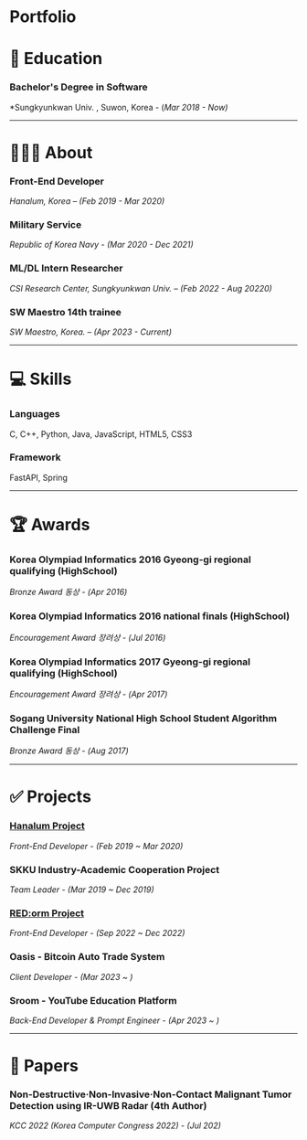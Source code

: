 # Portfolio

# 📖 Education

### **Bachelor's Degree in Software**

*Sungkyunkwan Univ. , Suwon, Korea - (*Mar 2018 - Now)*

---

# 🙍🏻‍♂️ About

### Front-End Developer

*Hanalum, Korea – (Feb 2019 - Mar 2020)*


### Military Service

*Republic of Korea Navy - (Mar 2020 - Dec 2021)*


### ML/DL Intern Researcher

*CSI Research Center, Sungkyunkwan Univ. – (Feb 2022 - Aug 20220)*


### SW Maestro 14th trainee

*SW Maestro, Korea. – (Apr 2023 - Current)*

---

# 💻 Skills

### Languages

 C, C++, Python, Java, JavaScript, HTML5, CSS3


### Framework

 FastAPI, Spring

---

# 🏆 Awards

### Korea Olympiad Informatics 2016 Gyeong-gi **regional qualifying** (HighSchool)

*Bronze Award 동상 - (Apr 2016)*


### Korea Olympiad Informatics 2016 n**ational finals** (HighSchool)

*Encouragement Award 장려상 - (Jul 2016)*


### Korea Olympiad Informatics 2017 Gyeong-gi **regional qualifying** (HighSchool)

*Encouragement Award 장려상 - (Apr 2017)*


### **Sogang University National High School Student Algorithm Challenge Final**

*Bronze Award 동상 - (Aug 2017)*

---

# ✅ Projects

### [Hanalum Project](/sub_pages/Hanalum/Hanalum.md)

*Front-End Developer - (Feb 2019 ~ Mar 2020)*


### SKKU Industry-Academic Cooperation Project

*Team Leader - (Mar 2019 ~ Dec 2019)*


### [RED:orm Project](/sample_page)

*Front-End Developer - (Sep 2022 ~ Dec 2022)*

### Oasis - Bitcoin Auto Trade System

*Client Developer - (Mar 2023 ~ )*

### Sroom - YouTube Education Platform

*Back-End Developer & Prompt Engineer - (Apr 2023 ~ )*


---

# 🧾 Papers

### Non-Destructive·Non-Invasive·Non-Contact Malignant Tumor Detection using IR-UWB Radar (4th Author)

*KCC 2022 (Korea Computer Congress 2022) - (Jul 202)*
